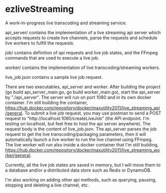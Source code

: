 # ezliveStreaming
A work-in-progress live transcoding and streaming service. 

api_server/ contains the implementation of a live streaming api server which accepts requests to create live channels, parse the requests and schedule live workers to fulfill the requests.

job/ contains definition of api requests and live job states, and the FFmpeg commands that are used to execute a live job.

worker/ contains the implementation of live transcoding/streaming workers.

live_job.json contains a sample live job request.

There are two executables, api_server and worker. After building the project (go build api_server_main.go, go build worker_main.go), start the api_server by "./api_server". The server will run on port 1080 and in its own docker container. I'm still building the container, https://hub.docker.com/repository/docker/maxutility2011/live_streaming_api/general. To submit a live job request, you may use postman to send a POST request to "http://localhost:1080/createLiveJob" (the API endpoint. I'm testing on localhost, but feel free to host the api server anywhere). The request body is the content of live_job.json. The api_server parses the job request to get the live transcoding/packaging parameters, then it will automatically launch a live worker to run the live channel using FFmpeg. The live worker will run also inside a docker container that I'm still building, https://hub.docker.com/repository/docker/maxutility2011/live_streaming_worker/general. 

Currently, all the live job states are saved in memory, but I will move them to a database and/or a distributed data store such as Redis or DynamoDB.

I'm also working on adding other api methods, such as querying, pausing, stopping and deleting a live channel, etc.
